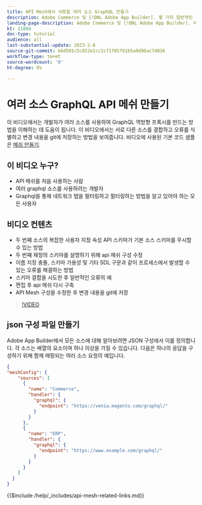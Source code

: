 ```yaml
---
title: API Mesh에서 사용할 여러 소스 GraphQL 만들기
description: Adobe Commerce 및 [!DNL Adobe App Builder]. 몇 가지 일반적인 오류와 이를 해결하는 방법에 대해 알아봅니다.
landing-page-description: Adobe Commerce 및 [!DNL Adobe App Builder]. 여러 소스를 포함하는 요청을 만들고 몇 가지 일반적인 오류를 해결하는 방법을 알아봅니다.
kt: 11804
doc-type: tutorial
audience: all
last-substantial-update: 2023-2-8
source-git-commit: b6d501c5c852e1cc2cf1f05f91b5a9d96ac7d036
workflow-type: tm+mt
source-wordcount: '0'
ht-degree: 0%

---
```


# 여러 소스 GraphQL API 메쉬 만들기

이 비디오에서는 개발자가 여러 소스를 사용하여 GraphQL 역방향 프록시를 만드는 방법을 이해하는 데 도움이 됩니다. 이 비디오에서는 서로 다른 소스를 결합하고 오류를 식별하고 변경 내용을 git에 저장하는 방법을 보여줍니다. 비디오에 사용된 기본 코드 샘플은 [메쉬 만들기](https://developer.adobe.com/graphql-mesh-gateway/gateway/create-mesh/#create-a-mesh-1).

## 이 비디오 누구?

* API 메쉬를 처음 사용하는 사람
* 여러 graphql 소스를 사용하려는 개발자
* Graphql을 통해 네트워크 탭을 필터링하고 필터링하는 방법을 알고 있어야 하는 모든 사용자

## 비디오 컨텐츠

* 두 번째 소스의 복잡한 사용자 지정 속성 API 스키마가 기본 소스 스키마를 무시할 수 있는 방법
* 두 번째 재정의 스키마를 설명하기 위해 api 메쉬 구성 수정
* 이름 지정 충돌, 스키마 가용성 및 기타 SDL 구문과 같이 프로세스에서 발생할 수 있는 오류를 해결하는 방법
* 스키마 결합을 시도한 후 일반적인 오류의 예
* 편집 후 api 메쉬 다시 구축
* API Mesh 구성을 수정한 후 변경 내용을 git에 저장

>[!VIDEO](https://video.tv.adobe.com/v/3414125)

## json 구성 파일 만들기

Adobe App Builder에서 모든 소스에 대해 알아보려면 JSON 구성에서 이를 정의합니다. 각 소스는 배열의 요소이며 하나 이상을 가질 수 있습니다. 다음은 하나의 응답을 구성하기 위해 함께 매핑되는 여러 소스 요청의 예입니다.

```json
{
"meshConfig": {
    "sources": [
      {
        "name": "Commerce",
        "handler": {
          "graphql": {
            "endpoint": "https://venia.magento.com/graphql/"
          }
        }
      },
      {
        "name": "ERP",
        "handler": {
          "graphql": {
            "endpoint": "https://www.example.com/graphql/"
          }
        }
      }
    ]
  }
}
```

{{$include /help/_includes/api-mesh-related-links.md}}
